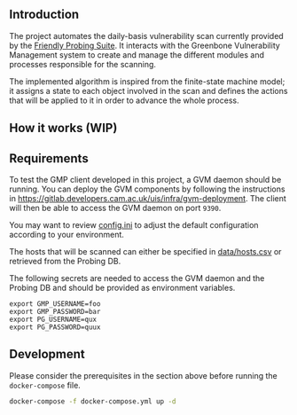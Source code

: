 ## Introduction
The project automates the daily-basis vulnerability scan currently provided by
the [Friendly Probing Suite](https://gitlab.developers.cam.ac.uk/uis/infra/probing).
It interacts with the Greenbone Vulnerability Management system to create and manage
the different modules and processes responsible for the scanning.

The implemented algorithm is inspired from the finite-state machine model; it assigns
a state to each object involved in the scan and defines the actions that will be
applied to it in order to advance the whole process.

## How it works (WIP)

## Requirements
To test the GMP client developed in this project, a GVM daemon should be running.
You can deploy the GVM components by following the instructions in
https://gitlab.developers.cam.ac.uk/uis/infra/gvm-deployment. The client will
then be able to access the GVM daemon on port `9390`.

You may want to review [config.ini](./config.ini) to adjust the default configuration
according to your environment. 

The hosts that will be scanned can either be specified in 
[data/hosts.csv](./data/hosts.csv) or retrieved from the Probing DB.

The following secrets are needed to access the GVM daemon and the Probing DB
and should be provided as environment variables.
```env
export GMP_USERNAME=foo
export GMP_PASSWORD=bar
export PG_USERNAME=qux
export PG_PASSWORD=quux
```

## Development
Please consider the prerequisites in the section above before running the `docker-compose`
file.

```bash
docker-compose -f docker-compose.yml up -d
```

